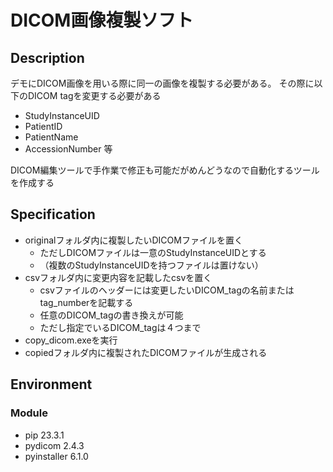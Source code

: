 # DICOM画像複製ソフト

## Description

デモにDICOM画像を用いる際に同一の画像を複製する必要がある。
その際に以下のDICOM tagを変更する必要がある
- StudyInstanceUID
- PatientID
- PatientName
- AccessionNumber
等

DICOM編集ツールで手作業で修正も可能だがめんどうなので自動化するツールを作成する

## Specification

- originalフォルダ内に複製したいDICOMファイルを置く
    - ただしDICOMファイルは一意のStudyInstanceUIDとする
    - （複数のStudyInstanceUIDを持つファイルは置けない）
- csvフォルダ内に変更内容を記載したcsvを置く
    - csvファイルのヘッダーには変更したいDICOM_tagの名前またはtag_numberを記載する
    - 任意のDICOM_tagの書き換えが可能
    - ただし指定でいるDICOM_tagは４つまで
- copy_dicom.exeを実行
- copiedフォルダ内に複製されたDICOMファイルが生成される

## Environment

### Module

- pip           23.3.1
- pydicom       2.4.3
- pyinstaller   6.1.0
